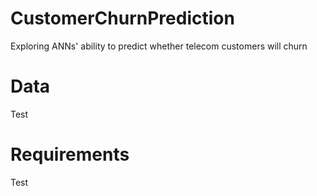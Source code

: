 # CustomerChurnPrediction
Exploring ANNs' ability to predict whether telecom customers will churn

# Data
Test

# Requirements
Test